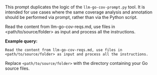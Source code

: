This prompt duplicates the logic of the `llm-go-cov-prompt.py` tool. It is intended for use cases where the same coverage analysis and annotation should be performed via prompt, rather than via the Python script.

Read the content from llm-go-cov-reqs.md, use files in <path/to/source/folder> as input and process all the instructions.

**Example query:**
```
Read the content from llm-go-cov-reqs.md, use files in <path/to/source/folder> as input and process all the instructions.
```

Replace `<path/to/source/folder>` with the directory containing your Go source files.
